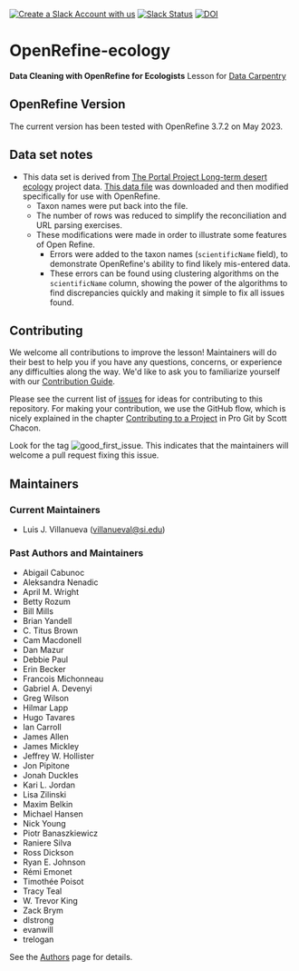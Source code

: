 [![Create a Slack Account with us](https://img.shields.io/badge/Create_Slack_Account-The_Carpentries-071159.svg)](https://swc-slack-invite.herokuapp.com/)
[![Slack Status](https://img.shields.io/badge/Slack_Channel-dc--ecology--openref-E01563.svg)](https://swcarpentry.slack.com/messages/C9Y0RDGPQ)
[![DOI](https://zenodo.org/badge/DOI/10.5281/zenodo.570048.svg)](https://doi.org/10.5281/zenodo.570048)

# OpenRefine-ecology

**Data Cleaning with OpenRefine for Ecologists** Lesson for [Data Carpentry](https://datacarpentry.org/lessons/#ecology-workshop)

## OpenRefine Version

The current version has been tested with OpenRefine 3.7.2 on May 2023.

## Data set notes

- This data set is derived from [The Portal Project Long-term desert ecology](https://portal.weecology.org/) project data. [This data file](https://www.esapubs.org/archive/ecol/E090/118/Portal_rodents_19772002.csv) was downloaded and then modified specifically for use with OpenRefine.
  - Taxon names were put back into the file.
  - The number of rows was reduced to simplify the reconciliation and URL parsing exercises.
  - These modifications were made in order to illustrate some features of Open Refine.
    - Errors were added to the taxon names (`scientificName` field), to demonstrate OpenRefine's ability to find likely mis-entered data.
    - These errors can be found using clustering algorithms on the `scientificName` column, showing the power of the algorithms to find discrepancies quickly and making it simple to fix all issues found.

## Contributing

We welcome all contributions to improve the lesson! Maintainers will do their best to help you if you have any questions, concerns, or experience any difficulties along the way.
We'd like to ask you to familiarize yourself with our [Contribution Guide](CONTRIBUTING.md).

Please see the current list of [issues](https://github.com/datacarpentry/OpenRefine-ecology-lesson/issues) for ideas for contributing to this repository. For making your contribution, we use the GitHub flow, which is nicely explained in the chapter [Contributing to a Project](https://git-scm.com/book/en/v2/GitHub-Contributing-to-a-Project) in Pro Git by Scott Chacon.

Look for the tag ![good\_first\_issue](https://img.shields.io/badge/-good%20first%20issue-gold.svg). This indicates that the maintainers will welcome a pull request fixing this issue.

## Maintainers

### Current Maintainers

- Luis J. Villanueva ([villanueval@si.edu](mailto:villanueval@si.edu))

### Past Authors and Maintainers

- Abigail Cabunoc
- Aleksandra Nenadic
- April M. Wright
- Betty Rozum
- Bill Mills
- Brian Yandell
- C. Titus Brown
- Cam Macdonell
- Dan Mazur
- Debbie Paul
- Erin Becker
- Francois Michonneau
- Gabriel A. Devenyi
- Greg Wilson
- Hilmar Lapp
- Hugo Tavares
- Ian Carroll
- James Allen
- James Mickley
- Jeffrey W. Hollister
- Jon Pipitone
- Jonah Duckles
- Kari L. Jordan
- Lisa Zilinski
- Maxim Belkin
- Michael Hansen
- Nick Young
- Piotr Banaszkiewicz
- Raniere Silva
- Ross Dickson
- Ryan E. Johnson
- Rémi Emonet
- Timothée Poisot
- Tracy Teal
- W. Trevor King
- Zack Brym
- dlstrong
- evanwill
- trelogan

See the [Authors](AUTHORS) page for details.


